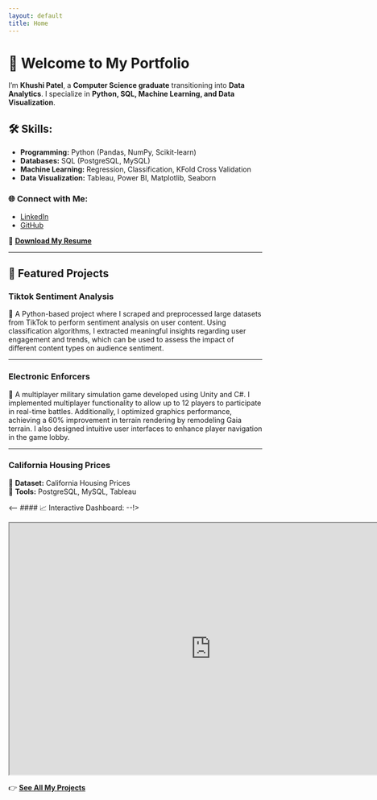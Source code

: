 ```yaml
---
layout: default
title: Home
---
```


# 👋 Welcome to My Portfolio

I’m **Khushi Patel**, a **Computer Science graduate** transitioning into **Data Analytics**. I specialize in **Python, SQL, Machine Learning, and Data Visualization**.  

## 🛠️ Skills:
- **Programming:** Python (Pandas, NumPy, Scikit-learn)
- **Databases:** SQL (PostgreSQL, MySQL)
- **Machine Learning:** Regression, Classification, KFold Cross Validation
- **Data Visualization:** Tableau, Power BI, Matplotlib, Seaborn 

### 🌐 Connect with Me:
- [LinkedIn]((https://www.linkedin.com/in/patel-khushi9/))
- [GitHub](https://github.com/khuship0104)

📄 **[Download My Resume](./assets/Khushi_Patel_Resume.pdf)** 

---

## 🚀 Featured Projects

### **Tiktok Sentiment Analysis**
📌 A Python-based project where I scraped and preprocessed large datasets from TikTok to perform sentiment analysis on user content. Using classification algorithms, I extracted meaningful insights regarding user engagement and trends, which can be used to assess the impact of different content types on audience sentiment.

---

### **Electronic Enforcers**
📌 A multiplayer military simulation game developed using Unity and C#. I implemented multiplayer functionality to allow up to 12 players to participate in real-time battles. Additionally, I optimized graphics performance, achieving a 60% improvement in terrain rendering by remodeling Gaia terrain. I also designed intuitive user interfaces to enhance player navigation in the game lobby.

---

### **California Housing Prices**
📌 **Dataset:** California Housing Prices  
📌 **Tools:** PostgreSQL, MySQL, Tableau  

<-- #### 📈 Interactive Dashboard: --!>
<iframe src="https://public.tableau.com/views/YOUR-DASHBOARD" width="800" height="500"></iframe>  

👉 **[See All My Projects](./projects.md)**  

